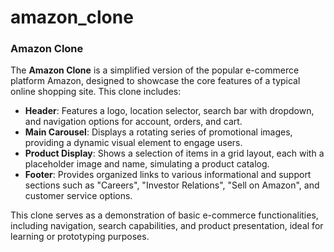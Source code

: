 # amazon_clone


### **Amazon Clone**

The **Amazon Clone** is a simplified version of the popular e-commerce platform Amazon, designed to showcase the core features of a typical online shopping site. This clone includes:

- **Header**: Features a logo, location selector, search bar with dropdown, and navigation options for account, orders, and cart.
- **Main Carousel**: Displays a rotating series of promotional images, providing a dynamic visual element to engage users.
- **Product Display**: Shows a selection of items in a grid layout, each with a placeholder image and name, simulating a product catalog.
- **Footer**: Provides organized links to various informational and support sections such as "Careers", "Investor Relations", "Sell on Amazon", and customer service options.

This clone serves as a demonstration of basic e-commerce functionalities, including navigation, search capabilities, and product presentation, ideal for learning or prototyping purposes.
